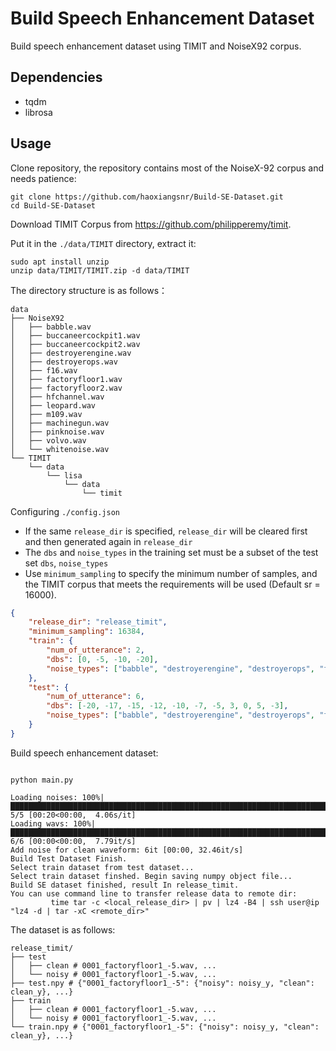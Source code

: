 # Build Speech Enhancement Dataset

Build speech enhancement dataset using TIMIT and NoiseX92 corpus.

## Dependencies 

- tqdm
- librosa

## Usage

Clone repository, the repository contains most of the NoiseX-92 corpus and needs patience:

```shell
git clone https://github.com/haoxiangsnr/Build-SE-Dataset.git 
cd Build-SE-Dataset
```

Download TIMIT Corpus from https://github.com/philipperemy/timit.

Put it in the `./data/TIMIT` directory, extract it:

```shell
sudo apt install unzip
unzip data/TIMIT/TIMIT.zip -d data/TIMIT
```

The directory structure is as follows：

```shell
data
├── NoiseX92
│   ├── babble.wav
│   ├── buccaneercockpit1.wav
│   ├── buccaneercockpit2.wav
│   ├── destroyerengine.wav
│   ├── destroyerops.wav
│   ├── f16.wav
│   ├── factoryfloor1.wav
│   ├── factoryfloor2.wav
│   ├── hfchannel.wav
│   ├── leopard.wav
│   ├── m109.wav
│   ├── machinegun.wav
│   ├── pinknoise.wav
│   ├── volvo.wav
│   └── whitenoise.wav
└── TIMIT
    └── data
        └── lisa
            └── data
                └── timit
```

Configuring `./config.json`

- If the same `release_dir` is specified, `release_dir` will be cleared first and then generated again in `release_dir`
- The `dbs` and `noise_types` in the training set must be a subset of the test set `dbs`, `noise_types`
- Use `minimum_sampling` to specify the minimum number of samples, and the TIMIT corpus that meets the requirements will be used (Default sr = 16000).

```json
{
    "release_dir": "release_timit",
    "minimum_sampling": 16384,
    "train": {
        "num_of_utterance": 2,
        "dbs": [0, -5, -10, -20],
        "noise_types": ["babble", "destroyerengine", "destroyerops", "factoryfloor1"]
    },
    "test": {
        "num_of_utterance": 6,
        "dbs": [-20, -17, -15, -12, -10, -7, -5, 3, 0, 5, -3],
        "noise_types": ["babble", "destroyerengine", "destroyerops", "factoryfloor1", "factoryfloor2"]
    }
}
```


Build speech enhancement dataset:

```shell

python main.py

Loading noises: 100%|███████████████████████████████████████████████████████████████████████████████████████████████████████████████████████████████████████████████████████████████| 5/5 [00:20<00:00,  4.06s/it]
Loading wavs: 100%|█████████████████████████████████████████████████████████████████████████████████████████████████████████████████████████████████████████████████████████████████| 6/6 [00:00<00:00,  7.79it/s]
Add noise for clean waveform: 6it [00:00, 32.46it/s]
Build Test Dataset Finish.
Select train dataset from test dataset...
Select train dataset finshed. Begin saving numpy object file...
Build SE dataset finished, result In release_timit.
You can use command line to transfer release data to remote dir: 
         time tar -c <local_release_dir> | pv | lz4 -B4 | ssh user@ip "lz4 -d | tar -xC <remote_dir>"
```

The dataset is as follows:

```shell
release_timit/
├── test
│   ├── clean # 0001_factoryfloor1_-5.wav, ...
│   └── noisy # 0001_factoryfloor1_-5.wav, ...
├── test.npy # {"0001_factoryfloor1_-5": {"noisy": noisy_y, "clean": clean_y}, ...}
├── train
│   ├── clean # 0001_factoryfloor1_-5.wav, ...
│   └── noisy # 0001_factoryfloor1_-5.wav, ...
└── train.npy # {"0001_factoryfloor1_-5": {"noisy": noisy_y, "clean": clean_y}, ...}
```